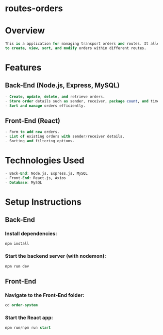 # routes-orders
 
# Overview

```sql
This is a application for managing transport orders and routes. It allows users 
to create, view, sort, and modify orders within different routes.
```

# Features

## Back-End (Node.js, Express, MySQL)

```sql
- Create, update, delete, and retrieve orders.
- Store order details such as sender, receiver, package count, and timestamps.
- Sort and manage orders efficiently.
```

## Front-End (React)

```sql
- Form to add new orders.
- List of existing orders with sender/receiver details.
- Sorting and filtering options.
```

# Technologies Used

```sql
- Back-End: Node.js, Express.js, MySQL
- Front-End: React.js, Axios
- Database: MySQL
```

# Setup Instructions

## Back-End

### Install dependencies: 

```sql
npm install
```
### Start the backend server (with nodemon):

```sql
npm run dev
```
## Front-End

### Navigate to the Front-End folder:

```sql
cd order-system
```

### Start the React app:

```sql
npm run/npm run start
```